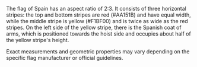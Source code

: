 The flag of Spain has an aspect ratio of 2:3. It consists of three horizontal stripes: the top and bottom stripes are red (#AA151B) and have equal width, while the middle stripe is yellow (#F1BF00) and is twice as wide as the red stripes. On the left side of the yellow stripe, there is the Spanish coat of arms, which is positioned towards the hoist side and occupies about half of the yellow stripe's height.

Exact measurements and geometric properties may vary depending on the specific flag manufacturer or official guidelines.